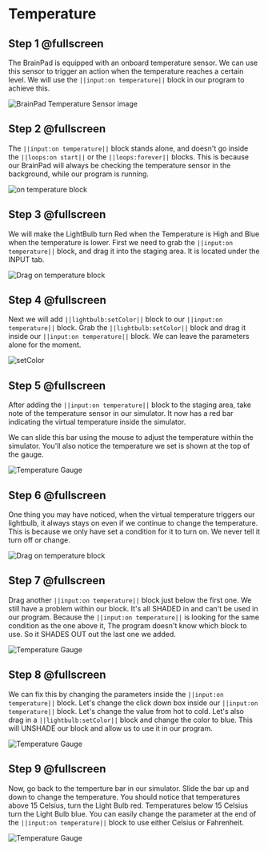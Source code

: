 # Temperature

## Step 1 @fullscreen
The BrainPad is equipped with an onboard temperature sensor. We can use this sensor to trigger an action when the temperature reaches a certain level. We will use the ``||input:on temperature||`` block in our program to achieve this.

![BrainPad Temperature Sensor image](/static/images/temperature.jpg)

## Step 2 @fullscreen
The ``||input:on temperature||`` block stands alone, and doesn't go inside the ``||loops:on start||`` or the ``||loops:forever||`` blocks. This is because our BrainPad will always be checking the temperature sensor in the background, while our program is running. 

![on temperature block](/static/images/ontemperature.jpg)

## Step 3 @fullscreen
We will make the LightBulb turn Red when the Temperature is High and Blue when the temperature is lower. First we need to grab the ``||input:on temperature||`` block, and drag it into the staging area. It is located under the INPUT tab. 

![Drag on temperature block](/static/images/onTemperature.gif)


## Step 4 @fullscreen
Next we will add ``||lightbulb:setColor||`` block to our ``||input:on temperature||`` block. Grab the ``||lightbulb:setColor||`` block and drag it inside our ``||input:on temperature||`` block. We can leave the parameters alone for the moment. 

![setColor](/static/images/onTemp_setColor.gif)

## Step 5 @fullscreen
After adding the ``||input:on temperature||`` block to the staging area, take note of the temperature sensor in our simulator. It now has a red bar indicating the virtual temperature inside the simulator. 

We can slide this bar using the mouse to adjust the temperature within the simulator. You'll also notice the temperature we set is shown at the top of the gauge.   

![Temperature Gauge](/static/images/temperature_Gauge.gif)

## Step 6 @fullscreen
One thing you may have noticed, when the virtual temperature triggers our lightbulb, it always stays on even if we continue to change the temperature. This is because we only have set a condition for it to turn on. We never tell it turn off or change.

![Drag on temperature block](/static/images/temp_Light.jpg)

## Step 7 @fullscreen

 Drag another  ``||input:on temperature||`` block just below the first one. We still have a problem within our block. It's all SHADED in and can't be used in our program. Because the ``||input:on temperature||`` is looking for the same condition as the one above it, The program doesn't know which block to use. So it SHADES OUT out the last one we added. 

![Temperature Gauge](/static/images/second_onTemperature.gif)

## Step 8 @fullscreen
 We can fix this by changing the parameters inside the ``||input:on temperature||`` block. Let's change the click down box inside our ``||input:on temperature||`` block. Let's change the value from hot to cold. Let's also drag in a ``||lightbulb:setColor||`` block and change the color to blue. This will UNSHADE our block and allow us to use it in our program. 

![Temperature Gauge](/static/images/change_parameter_onTemperature.gif)

## Step 9 @fullscreen
Now, go back to the temperture bar in our simulator. Slide the bar up and down to change the temperature. You should notice that temperatures above 15 Celsius, turn the Light Bulb red. Temperatures below 15 Celsius turn the Light Bulb blue. You can easily change the parameter at the end of the ``||input:on temperature||`` block to use either Celsius or Fahrenheit. 
 
![Temperature Gauge](/static/images/running_demo.gif)

